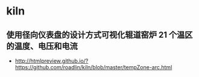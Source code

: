# kiln
## 使用径向仪表盘的设计方式可视化辊道窑炉 21 个温区的温度、电压和电流 ##
- http://htmlpreview.github.io/?https://github.com/roadlin/kiln/blob/master/tempZone-arc.html
